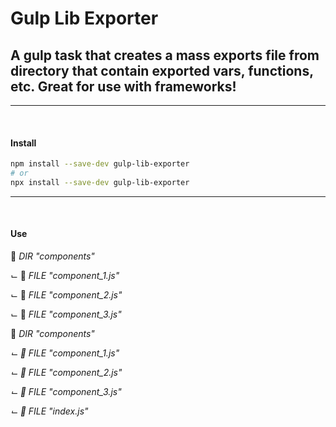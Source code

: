 # Gulp Lib Exporter

## A gulp task that creates a mass exports file from directory that contain exported vars, functions, etc. Great for use with frameworks!
---
<br>

#### Install
```bash
npm install --save-dev gulp-lib-exporter
# or
npx install --save-dev gulp-lib-exporter
```
---
<br>

#### Use

<!-- <p></p> -->

<p>📁 <i>DIR "components"</i></p>
<p>⌙ 📄 <i>FILE "component_1.js"</i></p>
<p>⌙ 📄 <i>FILE "component_2.js"</i></p>
<p>⌙ 📄 <i>FILE "component_3.js"</i></p>


<p>📁 <i>DIR "components"<i></p>
<p>⌙ 📄 <i>FILE "component_1.js"</i></p>
<p>⌙ 📄 <i>FILE "component_2.js"</i></p>
<p>⌙ 📄 <i>FILE "component_3.js"</i></p>
<p>⌙ 📑 <i>FILE "index.js"</i></p>
